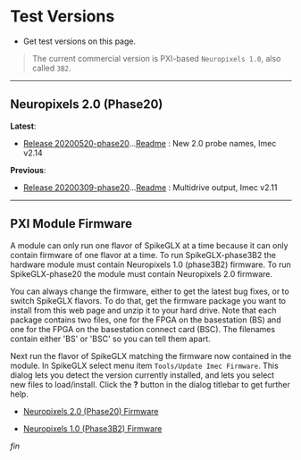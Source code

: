 # Test Versions

* Get test versions on this page.

>The current commercial version is PXI-based `Neuropixels 1.0`, also called `3B2`.

------

## Neuropixels 2.0 (Phase20)

**Latest**:

* [Release 20200520-phase20](../App/Release_v20200520-phase20.zip)...[Readme](../Readme/Readme_v20200520-phase20.txt) : New 2.0 probe names, Imec v2.14

**Previous**:

* [Release 20200309-phase20](../App/Release_v20200309-phase20.zip)...[Readme](../Readme/Readme_v20200309-phase20.txt) : Multidrive output, Imec v2.11

------

## PXI Module Firmware

A module can only run one flavor of SpikeGLX at a time because it can only
contain firmware of one flavor at a time. To run SpikeGLX-phase3B2 the
hardware module must contain Neuropixels 1.0 (phase3B2) firmware. To run
SpikeGLX-phase20 the module must contain Neuropixels 2.0 firmware.

You can always change the firmware, either to get the latest bug fixes, or
to switch SpikeGLX flavors. To do that, get the firmware package you want
to install from this web page and unzip it to your hard drive. Note that
each package contains two files, one for the FPGA on the basestation (BS)
and one for the FPGA on the basestation connect card (BSC). The filenames
contain either 'BS' or 'BSC' so you can tell them apart.

Next run the flavor of SpikeGLX matching the firmware now contained in the
module. In SpikeGLX select menu item `Tools/Update Imec Firmware`. This
dialog lets you detect the version currently installed, and lets you select
new files to load/install. Click the **?** button in the dialog titlebar
to get further help.

* [Neuropixels 2.0 (Phase20) Firmware](../Support/NP20ModuleFirmware.zip)

* [Neuropixels 1.0 (Phase3B2) Firmware](../Support/NP10ModuleFirmware.zip)


_fin_

